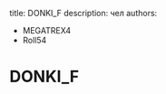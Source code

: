title: DONKI_F
description: чел
authors:
  - MEGATREX4
  - Roll54

# DONKI_F

<player username="DONKI_F" roleIcon="player" role="Гравець" warp="right" :descriptions="['Місцевий клоун']" />


